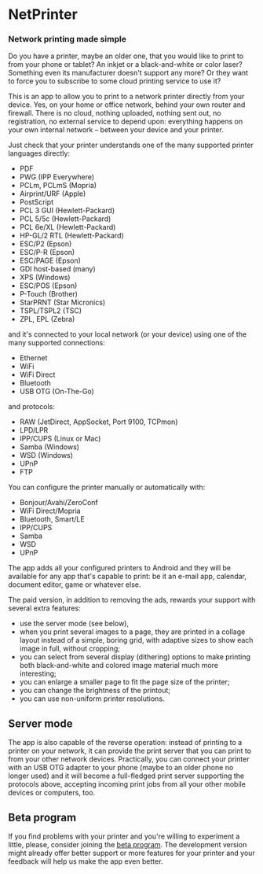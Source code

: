 # NetPrinter

### Network printing made simple

Do you have a printer, maybe an older one, that you would like to print to from your phone or tablet? An inkjet or a black-and-white or color laser? Something even its manufacturer doesn't support any more? Or they want to force you to subscribe to some cloud printing service to use it?

This is an app to allow you to print to a network printer directly from your device. Yes, on your home or office network, behind your own router and firewall. There is no cloud, nothing uploaded, nothing sent out, no registration, no external service to depend upon: everything happens on your own internal network – between your device and your printer.

Just check that your printer understands one of the many supported printer languages directly:

- PDF
- PWG (IPP Everywhere)
- PCLm, PCLmS (Mopria)
- Airprint/URF (Apple)
- PostScript
- PCL 3 GUI (Hewlett-Packard)
- PCL 5/5c (Hewlett-Packard)
- PCL 6e/XL (Hewlett-Packard)
- HP-GL/2 RTL (Hewlett-Packard)
- ESC/P2 (Epson)
- ESC/P-R (Epson)
- ESC/PAGE (Epson)
- GDI host-based (many)
- XPS (Windows)
- ESC/POS (Epson)
- P-Touch (Brother)
- StarPRNT (Star Micronics)
- TSPL/TSPL2 (TSC)
- ZPL, EPL (Zebra)

and it's connected to your local network (or your device) using one of the many supported connections:

- Ethernet
- WiFi
- WiFi Direct
- Bluetooth
- USB OTG (On-The-Go)

and protocols:

- RAW (JetDirect, AppSocket, Port 9100, TCPmon)
- LPD/LPR
- IPP/CUPS (Linux or Mac)
- Samba (Windows)
- WSD (Windows)
- UPnP
- FTP

You can configure the printer manually or automatically with:

- Bonjour/Avahi/ZeroConf
- WiFi Direct/Mopria
- Bluetooth, Smart/LE
- IPP/CUPS
- Samba
- WSD
- UPnP

The app adds all your configured printers to Android and they will be available for any app that's capable to print: be it an e-mail app, calendar, document editor, game or whatever else.

The paid version, in addition to removing the ads, rewards your support with several extra features:

- use the server mode (see below),
- when you print several images to a page, they are printed in a collage layout instead of a simple, boring grid, with adaptive sizes to show each image in full, without cropping;
- you can select from several display (dithering) options to make printing both black-and-white and colored image material much more interesting;
- you can enlarge a smaller page to fit the page size of the printer;
- you can change the brightness of the printout;
- you can use non-uniform printer resolutions.

## Server mode

The app is also capable of the reverse operation: instead of printing to a printer on your network, it can provide the print server that you can print to from your other network devices. Practically, you can connect your printer with an USB OTG adapter to your phone (maybe to an older phone no longer used) and it will become a full-fledged print server supporting the protocols above, accepting incoming print jobs from all your other mobile devices or computers, too.

## Beta program

If you find problems with your printer and you're willing to experiment a little, please, consider joining the [beta program](https://play.google.com/apps/testing/hu.co.tramontana.netprinter). The development version might already offer better support or more features for your printer and your feedback will help us make the app even better.
